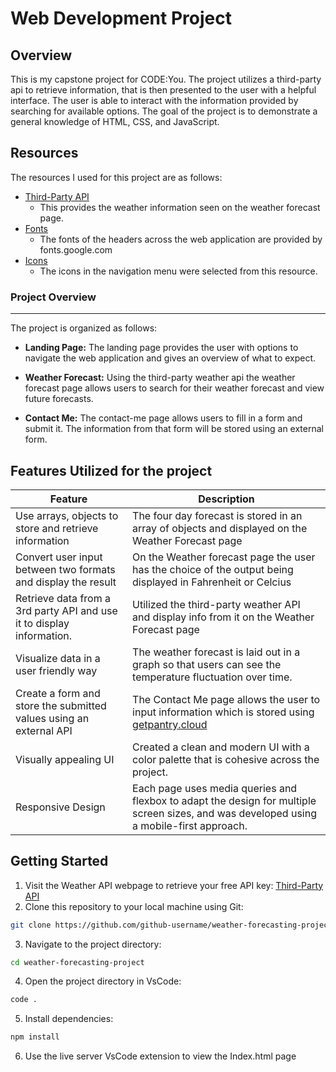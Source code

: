 # Web Development Project

## Overview

This is my capstone project for CODE:You. The project utilizes a third-party api to retrieve information, that is then presented to the user with a helpful interface. 
The user is able to interact with the information provided by searching for available options. 
The goal of the project is to demonstrate a general knowledge of HTML, CSS, and JavaScript.

## Resources

The resources I used for this project are as follows:
- [Third-Party API](https://www.weatherapi.com)
    - This provides the weather information seen on the weather forecast page.
- [Fonts](https://fonts.google.com/)
    - The fonts of the headers across the web application are provided by fonts.google.com
- [Icons](https://fonts.google.com/icons)
    - The icons in the navigation menu were selected from this resource.


### Project Overview
---

The project is organized as follows:

- **Landing Page:** The landing page provides the user with options to navigate the web application and gives an overview of what to expect.

- **Weather Forecast:** Using the third-party weather api the weather forecast page allows users to search for their weather forecast and view future forecasts.

- **Contact Me:** The contact-me page allows users to fill in a form and submit it. The information from that form will be stored using an external form.

## Features Utilized for the project

  | Feature        | Description                           |
  |----------------|---------------------------------------|
  | Use arrays, objects to store and retrieve information| The four day forecast is stored in an array of objects and displayed on the Weather Forecast page          |
  | Convert user input between two formats and display the result      | On the Weather forecast page the user has the choice of the output being displayed in Fahrenheit or Celcius |
  | Retrieve data from a 3rd party API and use it to display information. | Utilized the third-party weather API and display info from it on the Weather Forecast page |
  | Visualize data in a user friendly way | The weather forecast is laid out in a graph so that users can see the temperature fluctuation over time. |
  | Create a form and store the submitted values using an external API     | The Contact Me page allows the user to input information which is stored using [getpantry.cloud](https://getpantry.cloud/) |
  | Visually appealing UI      | Created a clean and modern UI with a color palette that is cohesive across the project. |
  | Responsive Design | Each page uses media queries and flexbox to adapt the design for multiple screen sizes, and was developed using a mobile-first approach. |



## Getting Started
1. Visit the Weather API webpage to retrieve your free API key: [Third-Party API](https://www.weatherapi.com)
2. Clone this repository to your local machine using Git:

```bash
git clone https://github.com/github-username/weather-forecasting-project.git
```
3. Navigate to the project directory:
```bash
cd weather-forecasting-project
```
4. Open the project directory in VsCode:
```bash
code .
```
5. Install dependencies:
```bash
npm install
```
6. Use the live server VsCode extension to view the Index.html page








